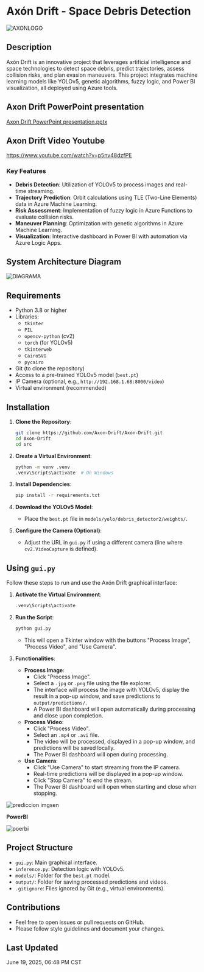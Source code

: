 # Axón Drift - Space Debris Detection


![AXONLOGO](https://github.com/user-attachments/assets/fad022aa-2984-4008-ae50-f8fc82dc522e)



## Description
Axón Drift is an innovative project that leverages artificial intelligence and space technologies to detect space debris, predict trajectories, assess collision risks, and plan evasion maneuvers. This project integrates machine learning models like YOLOv5, genetic algorithms, fuzzy logic, and Power BI visualization, all deployed using Azure tools.

## Axon Drift PowerPoint presentation
[Axon Drift PowerPoint presentation.pptx](https://github.com/user-attachments/files/20836243/Axon.Drift.PowerPoint.presentation.pptx)


## Axon Drift Video Youtube

https://www.youtube.com/watch?v=p5nv48dzfPE


### Key Features
- **Debris Detection**: Utilization of YOLOv5 to process images and real-time streaming.
- **Trajectory Prediction**: Orbit calculations using TLE (Two-Line Elements) data in Azure Machine Learning.
- **Risk Assessment**: Implementation of fuzzy logic in Azure Functions to evaluate collision risks.
- **Maneuver Planning**: Optimization with genetic algorithms in Azure Machine Learning.
- **Visualization**: Interactive dashboard in Power BI with automation via Azure Logic Apps.

## System Architecture Diagram

![DIAGRAMA](https://github.com/user-attachments/assets/0fac5fcd-38f5-436f-9c4a-1538202499cd)



## Requirements
- Python 3.8 or higher
- Libraries:
  - `tkinter`
  - `PIL`
  - `opencv-python` (cv2)
  - `torch` (for YOLOv5)
  - `tkinterweb`
  - `CairoSVG`
  - `pycairo`
- Git (to clone the repository)
- Access to a pre-trained YOLOv5 model (`best.pt`)
- IP Camera (optional, e.g., `http://192.168.1.68:8000/video`)
- Virtual environment (recommended)

## Installation

1. **Clone the Repository**:
   ```bash
   git clone https://github.com/Axon-Drift/Axon-Drift.git
   cd Axon-Drift
   cd src
   ```

2. **Create a Virtual Environment**:
   ```bash
   python -m venv .venv
   .venv\Scripts\activate  # On Windows
   ```

3. **Install Dependencies**:
   ```bash
   pip install -r requirements.txt
   ```


4. **Download the YOLOv5 Model**:
   - Place the `best.pt` file in `models/yolo/debris_detector2/weights/`.

5. **Configure the Camera (Optional)**:
   - Adjust the URL in `gui.py` if using a different camera (line where `cv2.VideoCapture` is defined).

## Using `gui.py`

Follow these steps to run and use the Axón Drift graphical interface:

1. **Activate the Virtual Environment**:
   ```bash
   .venv\Scripts\activate
   ```

2. **Run the Script**:
   ```bash
   python gui.py
   ```
   - This will open a Tkinter window with the buttons "Process Image", "Process Video", and "Use Camera".

3. **Functionalities**:
   - **Process Image**:
     - Click "Process Image".
     - Select a `.jpg` or `.png` file using the file explorer.
     - The interface will process the image with YOLOv5, display the result in a pop-up window, and save predictions to `output/predictions/`.
     - A Power BI dashboard will open automatically during processing and close upon completion.
   - **Process Video**:
     - Click "Process Video".
     - Select an `.mp4` or `.avi` file.
     - The video will be processed, displayed in a pop-up window, and predictions will be saved locally.
     - The Power BI dashboard will open during processing.
   - **Use Camera**:
     - Click "Use Camera" to start streaming from the IP camera.
     - Real-time predictions will be displayed in a pop-up window.
     - Click "Stop Camera" to end the stream.
     - The Power BI dashboard will open when starting and close when stopping.

![prediccion imgsen](https://github.com/user-attachments/assets/a08f36da-8c78-4f26-a143-2eff52ee1cf1)

**PowerBI**

![poerbi](https://github.com/user-attachments/assets/b8d06768-48cc-42b4-8e8f-dd2dff0a3154)

## Project Structure
- `gui.py`: Main graphical interface.
- `inference.py`: Detection logic with YOLOv5.
- `models/`: Folder for the `best.pt` model.
- `output/`: Folder for saving processed predictions and videos.
- `.gitignore`: Files ignored by Git (e.g., virtual environments).

## Contributions
- Feel free to open issues or pull requests on GitHub.
- Please follow style guidelines and document your changes.



## Last Updated
June 19, 2025, 06:48 PM CST
